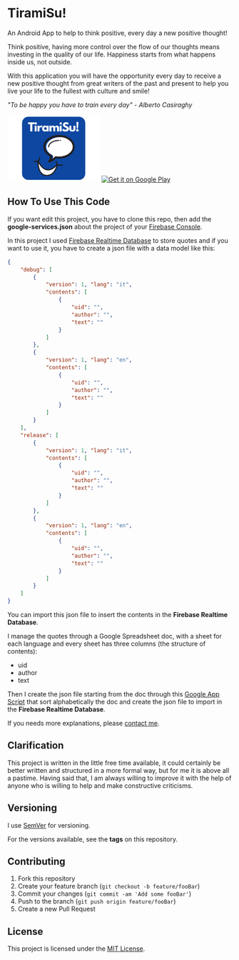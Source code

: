 <!-- General Meta Tags -->
<meta charset="text/html; charset=utf-8">
<meta http-equiv="Content-Type" content="text/html; charset=text/html; charset=utf-8">
<meta name="language" content="English">
<meta name="robots" content="index, follow">
<meta name="revisit-after" content="8 days">

<!-- Default Meta Tags -->
<meta name="title" content="TiramiSu!">
<meta name="description" content="An Android App to help to think positive, every day a new positive thought!">
<meta name="author" content="Daniele Belfiore">
<meta name="keywords" content="think positive, positive thought, tiramisu, happiness, android">
<meta name="url" content="https://github.com/DanieleBelfiore/TiramiSu">
<meta name="image" content="https://github.com/DanieleBelfiore/TiramiSu/raw/master/logo.png">

<!-- Google / Search Engine Tags -->
<meta itemprop="title" content="TiramiSu!">
<meta itemprop="description" content="An Android App to help to think positive, every day a new positive thought!">
<meta itemprop="author" content="Daniele Belfiore">
<meta itemprop="keywords" content="think positive, positive thought, tiramisu, happiness, android">
<meta itemprop="url" content="https://github.com/DanieleBelfiore/TiramiSu">
<meta itemprop="image" content="https://github.com/DanieleBelfiore/TiramiSu/raw/master/logo.png">

<!-- Facebook Meta Tags -->
<meta property="og:title" content="TiramiSu!">
<meta property="og:description" content="An Android App to help to think positive, every day a new positive thought!">
<meta property="og:author" content="Daniele Belfiore">
<meta property="og:keywords" content="think positive, positive thought, tiramisu, happiness, android">
<meta property="og:url" content="https://github.com/DanieleBelfiore/TiramiSu">
<meta property="og:image" content="https://github.com/DanieleBelfiore/TiramiSu/raw/master/logo.png">

<!-- Twitter Meta Tags -->
<meta name="twitter:title" content="TiramiSu!">
<meta name="twitter:description" content="An Android App to help to think positive, every day a new positive thought!">
<meta name="twitter:author" content="Daniele Belfiore">
<meta name="twitter:keywords" content="think positive, positive thought, tiramisu, happiness, android">
<meta name="twitter:url" content="https://github.com/DanieleBelfiore/TiramiSu">
<meta name="twitter:image" content="https://github.com/DanieleBelfiore/TiramiSu/raw/master/logo.png">

# TiramiSu!
An Android App to help to think positive, every day a new positive thought!

Think positive, having more control over the flow of our thoughts means investing in the quality of our life.
Happiness starts from what happens inside us, not outside.

With this application you will have the opportunity every day to receive a new positive thought from great writers of the past and present to help you live your life to the fullest with culture and smile!

*"To be happy you have to train every day" - Alberto Casiraghy*

<img alt="Logo" src="logo.png" height="150" />

<a href="https://play.google.com/store/apps/details?id=com.dreamingbetter.tiramisu" target="_blank">
    <img alt="Get it on Google Play" src="https://play.google.com/intl/en_us/badges/static/images/badges/en_badge_web_generic.png" height="100" />
</a>

## How To Use This Code

If you want edit this project, you have to clone this repo, then add the **google-services.json** about the project of your [Firebase Console](https://console.firebase.google.com/).

In this project I used [Firebase Realtime Database](https://firebase.google.com/docs/database) to store quotes and if you want to use it, you have to create a json file with a data model like this:

```json
{
	"debug": [
		{
			"version": 1, "lang": "it",
			"contents": [
				{
					"uid": "",
					"author": "",
					"text": ""
				}
            ]
        },
        {
			"version": 1, "lang": "en",
			"contents": [
				{
					"uid": "",
					"author": "",
					"text": ""
				}
            ]
        }
    ],
    "release": [
		{
			"version": 1, "lang": "it",
			"contents": [
				{
					"uid": "",
					"author": "",
					"text": ""
				}
            ]
        },
        {
			"version": 1, "lang": "en",
			"contents": [
				{
					"uid": "",
					"author": "",
					"text": ""
				}
            ]
        }
    ]
}
```

You can import this json file to insert the contents in the **Firebase Realtime Database**.

I manage the quotes through a Google Spreadsheet doc, with a sheet for each language and every sheet has three columns (the structure of contents):
- uid
- author
- text

Then I create the json file starting from the doc through this [Google App Script](Export.gs) that sort alphabetically the doc and create the json file to import in the **Firebase Realtime Database**.

If you needs more explanations, please [contact me](mailto:danielebelfiorepc@gmail.com).

## Clarification

This project is written in the little free time available, it could certainly be better written and structured in a more formal way, but for me it is above all a pastime.
Having said that, I am always willing to improve it with the help of anyone who is willing to help and make constructive criticisms.

## Versioning

I use [SemVer](http://semver.org) for versioning. 

For the versions available, see the **tags** on this repository.

## Contributing

1. Fork this repository
2. Create your feature branch (`git checkout -b feature/fooBar`)
3. Commit your changes (`git commit -am 'Add some fooBar'`)
4. Push to the branch (`git push origin feature/fooBar`)
5. Create a new Pull Request

## License

This project is licensed under the [MIT License](https://opensource.org/licenses/mit-license.php).
